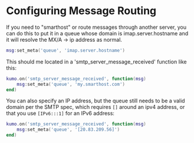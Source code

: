 # Configuring Message Routing

If you need to "smarthost" or route messages through another server, you can do this to put it in a queue whose domain is imap.server.hostname and it will resolve the MX/A -> ip address as normal.

```lua
msg:set_meta('queue', 'imap.server.hostname')
```

This should me located in a 'smtp_server_message_received' function like this:

```lua
kumo.on('smtp_server_message_received', function(msg)
    msg:set_meta('queue', 'my.smarthost.com')
end)
```

You can also specify an IP address, but the queue still needs to be a valid domain per the SMTP spec, which requires `[]` around an ipv4 address, or that you use `[IPv6:::1]` for an IPv6 address:

```lua
kumo.on('smtp_server_message_received', function(msg)
    msg:set_meta('queue', '[20.83.209.56]')
end)
```
